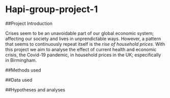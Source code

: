 # Hapi-group-project-1

##Project Introduction 

Crises seem to be an unavoidable part of our global economic system; affecting our society and lives in unprendictable ways. However, a pattern that seems to 
continuously repeat itself is the _rise of household prices_.
With this project we aim to analyse the effect of current health and economic crisis, the Covid-19 pandemic, in household prices in the UK; especifically in Birmingham.

##Methods used 

##Data used


##Hypotheses and analyses 

